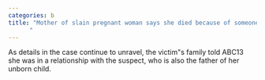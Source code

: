 ```yaml
---
categories: b
title: "Mother of slain pregnant woman says she died because of someones selfishness amid suspect arrest
      "
---
```

As details in the case continue to unravel, the victim"s family told ABC13 she was in a relationship with the suspect, who is also the father of her unborn child. 
      